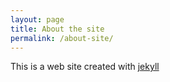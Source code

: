 ```yaml
---
layout: page
title: About the site
permalink: /about-site/
---
```


This is a web site created with [jekyll](https://jekyllrb.com/)


[jekyll-organization]: https://github.com/jekyll

